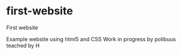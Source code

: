 # first-website
First website

Example website using html5 and CSS
Work in progress by polibuus teached by H